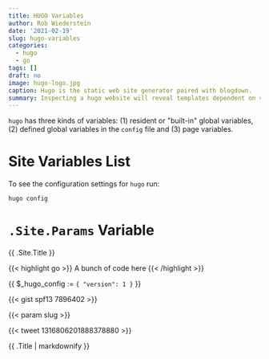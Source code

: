 ```yaml
---
title: HUGO Variables
author: Rob Wiederstein
date: '2021-02-19'
slug: hugo-variables
categories:
  - hugo
  - go
tags: []
draft: no
image: hugo-logo.jpg
caption: Hugo is the static web site generator paired with blogdown.
summary: Inspecting a hugo website will reveal templates dependent on variables.  You have to have an understanding of what variables are available and under what circumstances.  Careful reading of hugo documentation is helpful, but here are a few tips.
---
```


`hugo` has three kinds of variables:  (1) resident or "built-in" global variables, (2) defined global variables in the `config` file and (3) page variables.

# Site Variables List

To see the configuration settings for `hugo` run:

```
hugo config
```


# `.Site.Params` Variable




<p>{{ .Site.Title }}</p>

{{< highlight go >}} A bunch of code here {{< /highlight >}}


{{ $_hugo_config := `{ "version": 1 }` }}

{{< gist spf13 7896402 >}}

{{< param slug >}}

{{< tweet 1316806201888378880 >}}

{{ .Title | markdownify }}
